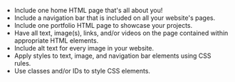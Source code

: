 - Include one home HTML page that's all about you!
- Include a navigation bar that is included on all your website's pages.
- Include one portfolio HTML page to showcase your projects.
- Have all text, image(s), links, and/or videos on the page contained within appropriate HTML elements.
- Include alt text for every image in your website.
- Apply styles to text, image, and navigation bar elements using CSS rules.
- Use classes and/or IDs to style CSS elements.
